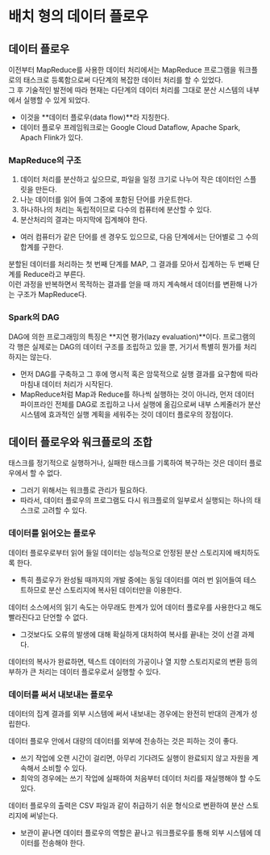 # 배치 형의 데이터 플로우

## 데이터 플로우
이전부터 MapReduce를 사용한 데이터 처리에서는 MapReduce 프로그램을 워크플로의 태스크로 등록함으로써 다단계의 복잡한 데이터 처리를 할 수 있었다.  
그 후 기술적인 발전에 따라 현재는 다단계의 데이터 처리를 그대로 분산 시스템의 내부에서 실행할 수 있게 되었다. 
- 이것을 **데이터 플로우(data flow)**라 지칭한다.
- 데이터 플로우 프레임워크로는 Google Cloud Dataflow, Apache Spark, Apach Flink가 있다.

### MapReduce의 구조
1. 데이터 처리를 분산하고 싶으므로, 파일을 일정 크기로 나누어 작은 데이터인 스플릿을 만든다.
2. 나눈 데이터를 읽어 들여 그중에 포함된 단어를 카운트한다.
3. 하나하나의 처리는 독립적이므로 다수의 컴퓨터에 분산할 수 있다.
4. 분산처리의 결과는 마지막에 집계해야 한다.
  - 여러 컴퓨터가 같은 단어를 센 경우도 있으므로, 다음 단계에서는 단어별로 그 수의 합계를 구한다.


분할된 데이터를 처리하는 첫 번째 단계를 MAP, 그 결과를 모아서 집계하는 두 번째 단계를 Reduce라고 부른다.  
이런 과정을 반복하면서 목적하는 결과를 얻을 때 까지 계속해서 데이터를 변환해 나가는 구조가 MapReduce다.  

### Spark의 DAG
DAG에 의한 프로그래밍의 특징은 **지연 평가(lazy evaluation)**이다. 프로그램의 각 행은 실제로는 DAG의 데이터 구조를 조립하고 있을 뿐, 거기서 특별히 뭔가를 처리하지는 않는다.  
- 먼저 DAG를 구축하고 그 후에 명시적 혹은 암묵적으로 실행 결과를 요구함에 따라 마침내 데이터 처리가 시작된다.  
- MapReduce처럼 Map과 Reduce를 하나씩 실행하는 것이 아니라, 먼저 데이터 파이프라인 전체를 DAG로 조립하고 나서 실행에 옮김으로써 내부 스케줄러가 분산 시스템에 효과적인 실행 계획을 세워주는 것이 데이터 플로우의 장점이다.  


## 데이터 플로우와 워크플로의 조합
태스크를 정기적으로 실행하거나, 실패한 태스크를 기록하여 복구하는 것은 데이터 플로우에서 할 수 없다.
- 그러기 위해서는 워크플로 관리가 필요하다.
- 따라서, 데이터 플로우의 프로그램도 다시 워크플로의 일부로서 실행되는 하나의 태스크로 고려할 수 있다.  


### 데이터를 읽어오는 플로우
데이터 플로우로부터 읽어 들일 데이터는 성능적으로 안정된 분산 스토리지에 배치하도록 한다.
- 특히 플로우가 완성될 때까지의 개발 중에는 동일 데이터를 여러 번 읽어들여 테스트하므로 분산 스토리지에 복사된 데이터만을 이용한다.

데이터 소스에서의 읽기 속도는 아무래도 한계가 있어 데이터 플로우를 사용한다고 해도 빨라진다고 단언할 수 없다.  
- 그것보다도 오류의 발생에 대해 확실하게 대처하여 복사를 끝내는 것이 선결 과제다.

데이터의 복사가 완료하면, 텍스트 데이터의 가공이나 열 지향 스토리지로의 변환 등의 부하가 큰 처리는 데이터 플로우로서 실행할 수 있다.


### 데이터를 써서 내보내는 플로우
데이터의 집계 결과를 외부 시스템에 써서 내보내는 경우에는 완전히 반대의 관계가 성립한다.  

데이터 플로우 안에서 대량의 데이터를 외부에 전송하는 것은 피하는 것이 좋다.  
- 쓰기 작업에 오랜 시간이 걸리면, 아무리 기다려도 실행이 완료되지 않고 자원을 계속해서 소비할 수 있다.
- 최악의 경우에는 쓰기 작업에 실패하여 처음부터 데이터 처리를 재실행해야 할 수도 있다.  

데이터 플로우의 출력은 CSV 파일과 같이 취급하기 쉬운 형식으로 변환하여 분산 스토리지에 써넣는다.  
- 보관이 끝나면 데이터 플로우의 역할은 끝나고 워크플로우를 통해 외부 시스템에 데이터를 전송해야 한다.  

